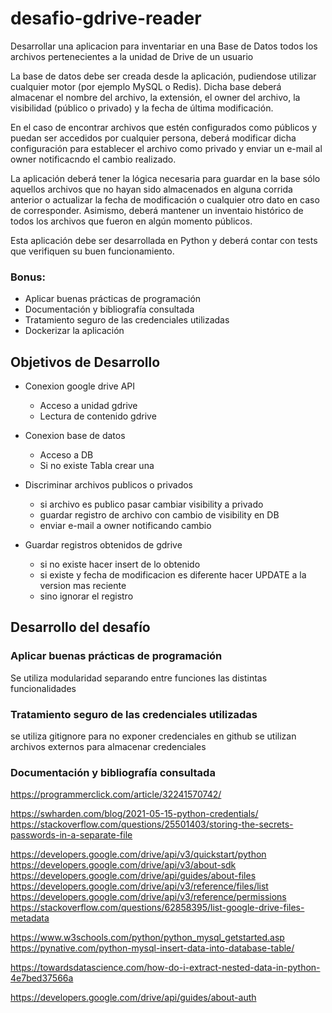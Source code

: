 # desafio-gdrive-reader
Desarrollar una aplicacion para inventariar en una Base de Datos todos los archivos pertenecientes a la unidad de Drive de un usuario

La base de datos debe ser creada desde la aplicación, pudiendose utilizar cualquier motor (por ejemplo MySQL o Redis). Dicha base deberá almacenar el nombre del archivo, la extensión, el owner del archivo, la visibilidad (público o privado) y la fecha de última modificación.

En el caso de encontrar archivos que estén configurados como públicos y puedan ser accedidos por cualquier persona, deberá modificar dicha configuración para establecer el archivo como privado y enviar un e-mail al owner notificacndo el cambio realizado.

La aplicación deberá tener la lógica necesaria para guardar en la base sólo aquellos archivos que no hayan sido almacenados en alguna corrida anterior o actualizar la fecha de modificación o cualquier otro dato en caso de corresponder. Asimismo, deberá mantener un inventaio histórico de todos los archivos que fueron en algún momento públicos.

Esta aplicación debe ser desarrollada en Python y deberá contar con tests que verifiquen su buen funcionamiento.

### Bonus:
- Aplicar buenas prácticas de programación
- Documentación y bibliografía consultada
- Tratamiento seguro de las credenciales utilizadas
- Dockerizar la aplicación

## Objetivos de Desarrollo
- Conexion google drive API
  - Acceso a unidad gdrive
  - Lectura de contenido gdrive

- Conexion base de datos
  - Acceso a DB
  - Si no existe Tabla crear una

- Discriminar archivos publicos o privados
  - si archivo es publico pasar cambiar visibility a privado
  - guardar registro de archivo con cambio de visibility en DB
  - enviar e-mail a owner notificando cambio

- Guardar registros obtenidos de gdrive
  - si no existe hacer insert de lo obtenido
  - si existe y fecha de modificacion es diferente hacer UPDATE a la version mas reciente
  - sino ignorar el registro

## Desarrollo del desafío
### Aplicar buenas prácticas de programación
Se utiliza modularidad separando entre funciones las distintas funcionalidades

### Tratamiento seguro de las credenciales utilizadas
se utiliza gitignore para no exponer credenciales en github
se utilizan archivos externos para almacenar credenciales

### Documentación y bibliografía consultada
https://programmerclick.com/article/32241570742/

https://swharden.com/blog/2021-05-15-python-credentials/
https://stackoverflow.com/questions/25501403/storing-the-secrets-passwords-in-a-separate-file

https://developers.google.com/drive/api/v3/quickstart/python
https://developers.google.com/drive/api/v3/about-sdk
https://developers.google.com/drive/api/guides/about-files
https://developers.google.com/drive/api/v3/reference/files/list
https://developers.google.com/drive/api/v3/reference/permissions
https://stackoverflow.com/questions/62858395/list-google-drive-files-metadata

https://www.w3schools.com/python/python_mysql_getstarted.asp
https://pynative.com/python-mysql-insert-data-into-database-table/

https://towardsdatascience.com/how-do-i-extract-nested-data-in-python-4e7bed37566a

https://developers.google.com/drive/api/guides/about-auth
